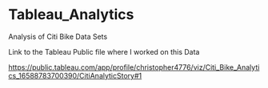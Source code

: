 # Tableau_Analytics
Analysis of Citi Bike Data Sets

Link to the Tableau Public file where I worked on this Data

https://public.tableau.com/app/profile/christopher4776/viz/Citi_Bike_Analytics_16588783700390/CitiAnalyticStory#1
